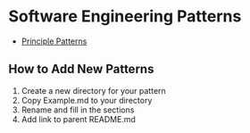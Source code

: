 # Software Engineering Patterns

- [Principle Patterns](./PrinciplePatterns/README.md)


## How to Add New Patterns
1. Create a new directory for your pattern
2. Copy Example.md to your directory
3. Rename and fill in the sections
4. Add link to parent README.md
